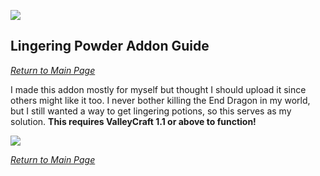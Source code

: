 ![](https://github.com/l1nkl3/ValleyCraft/blob/gh-pages/wiki-images/banner_potion.png)

## Lingering Powder Addon Guide

_[Return to Main Page](https://github.com/l1nkl3/ValleyCraft/blob/gh-pages/docs/README.md)_

I made this addon mostly for myself but thought I should upload it since others might like it too. I never bother killing the End Dragon in my world, but I still wanted a way to get lingering potions, so this serves as my solution. **This requires ValleyCraft 1.1 or above to function!**

![](https://github.com/l1nkl3/ValleyCraft/blob/gh-pages/wiki-images/lingering_recipe.png)

_[Return to Main Page](https://github.com/l1nkl3/ValleyCraft/blob/gh-pages/docs/README.md)_
